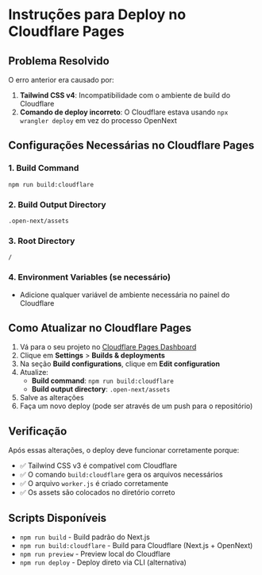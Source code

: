 # Instruções para Deploy no Cloudflare Pages

## Problema Resolvido

O erro anterior era causado por:
1. **Tailwind CSS v4**: Incompatibilidade com o ambiente de build do Cloudflare
2. **Comando de deploy incorreto**: O Cloudflare estava usando `npx wrangler deploy` em vez do processo OpenNext

## Configurações Necessárias no Cloudflare Pages

### 1. Build Command
```
npm run build:cloudflare
```

### 2. Build Output Directory
```
.open-next/assets
```

### 3. Root Directory
```
/
```

### 4. Environment Variables (se necessário)
- Adicione qualquer variável de ambiente necessária no painel do Cloudflare

## Como Atualizar no Cloudflare Pages

1. Vá para o seu projeto no [Cloudflare Pages Dashboard](https://dash.cloudflare.com/)
2. Clique em **Settings** > **Builds & deployments**
3. Na seção **Build configurations**, clique em **Edit configuration**
4. Atualize:
   - **Build command**: `npm run build:cloudflare`
   - **Build output directory**: `.open-next/assets`
5. Salve as alterações
6. Faça um novo deploy (pode ser através de um push para o repositório)

## Verificação

Após essas alterações, o deploy deve funcionar corretamente porque:
- ✅ Tailwind CSS v3 é compatível com Cloudflare
- ✅ O comando `build:cloudflare` gera os arquivos necessários
- ✅ O arquivo `worker.js` é criado corretamente
- ✅ Os assets são colocados no diretório correto

## Scripts Disponíveis

- `npm run build` - Build padrão do Next.js
- `npm run build:cloudflare` - Build para Cloudflare (Next.js + OpenNext)
- `npm run preview` - Preview local do Cloudflare
- `npm run deploy` - Deploy direto via CLI (alternativa)
